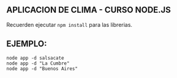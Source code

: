 ## APLICACION DE CLIMA - CURSO NODE.JS

Recuerden ejecutar ```npm install``` para las librerias.

## EJEMPLO:
```
node app -d salsacate
node app -d "La Cumbre"
node app -d "Buenos Aires"
```
